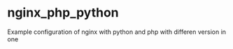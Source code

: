 # nginx_php_python
 Example configuration of nginx with python and php with differen version in one
